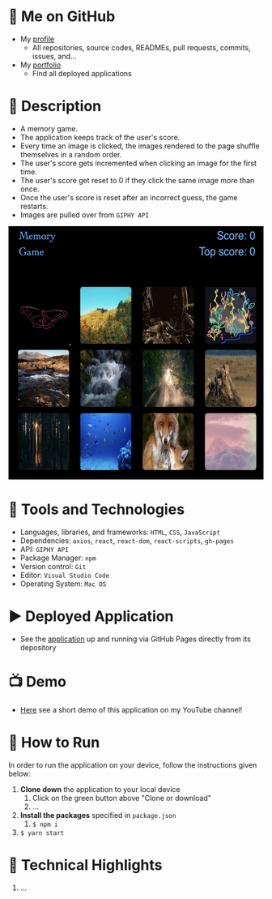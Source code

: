 # :link: Me on GitHub
* My [profile](https://github.com/Arsalan-Sadri)
  * All repositories, source codes, READMEs, pull requests, commits, issues, and...
* My [portfolio](https://Arsalan-Sadri.github.io)
  * Find all deployed applications 

# :page_with_curl: Description
* A memory game.
* The application keeps track of the user's score. 
* Every time an image is clicked, the images rendered to the page shuffle themselves in a random order. 
* The user's score gets incremented when clicking an image for the first time.
* The user's score get reset to 0 if they click the same image more than once.
* Once the user's score is reset after an incorrect guess, the game restarts.
* Images are pulled over from `GIPHY API`

<img src="Docs/Images/main_page.png" width="700" height="500">


# :nut_and_bolt: Tools and Technologies
* Languages, libraries, and frameworks: `HTML`, `CSS`, `JavaScript`
* Dependencies: `axios`, `react`, `react-dom`, `react-scripts`, `gh-pages`
* API: `GIPHY API`
* Package Manager: `npm`
* Version control: `Git`
* Editor: `Visual Studio Code`
* Operating System: `Mac OS`

# :arrow_forward: Deployed Application
* See the [application](https://arsalan-sadri.github.io/18_ReactClickyGame/) up and running via GitHub Pages directly from its depository 


# :tv: Demo
* [Here]() see a short demo of this application on my YouTube channel!

# :wrench: How to Run
In order to run the application on your device, follow the instructions given below:
1. **Clone down** the application to your local device
   1. Click on the green button above "Clone or download"
   2. ...
2. **Install the packages** specified in `package.json`
   1. `$ npm i`
3. `$ yarn start`

# :key: Technical Highlights
1. ...
